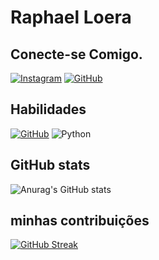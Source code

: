# Raphael Loera

## Conecte-se Comigo.
[![Instagram](https://img.shields.io/badge/-Instagram-fff?style=for-the-badge&logo=instagram)](https://www.instagram.com/raphaloera/)
[![GitHub](https://img.shields.io/badge/GitHub-100000?style=for-the-badge&logo=github&logoColor=white)](https://github.com/RaphaelLoera)


## Habilidades
[![GitHub](https://img.shields.io/badge/GitHub-100000?style=for-the-badge&logo=github&logoColor=white)](https://github.com/RaphaelLoera)
![Python](https://img.shields.io/badge/python-3670A0?style=for-the-badge&logo=python&logoColor=ffdd54)

## GitHub stats
![Anurag's GitHub stats](https://github-readme-stats.vercel.app/api?username=RaphaelLoera&theme=transparent&bg_icons=true)

## minhas contribuições
[![GitHub Streak](https://streak-stats.demolab.com/?user=RaphaelLoera&theme=transparent&background=000&border=30A3DC&dates=FFF)](https://git.io/streak-stats)